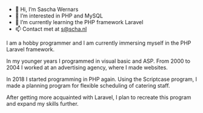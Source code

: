 - 👋 Hi, I’m Sascha Wernars
- 👀 I’m interested in PHP and MySQL
- 🌱 I’m currently learning the PHP framework Laravel
- 📫 Contact met at s@scha.nl

I am a hobby programmer and I am currently immersing myself in the PHP Laravel framework. 

In my younger years I programmed in visual basic and ASP. From 2000 to 2004 I worked at an advertising agency, where I made websites.

In 2018 I started programming in PHP again. Using the Scriptcase program, I made a planning program for flexible scheduling of catering staff.

After getting more acquainted with Laravel, I plan to recreate this program and expand my skills further.

<!---
ZazDevCode/ZazDevCode is a ✨ special ✨ repository because its `README.md` (this file) appears on your GitHub profile.
You can click the Preview link to take a look at your changes.
--->
